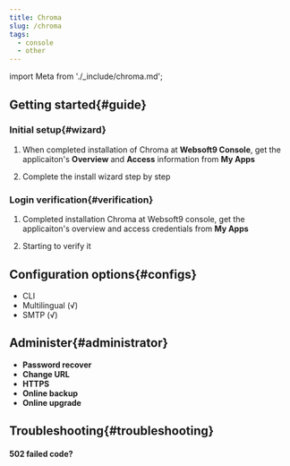 ```yaml
---
title: Chroma
slug: /chroma
tags:
  - console
  - other
---
```


import Meta from './_include/chroma.md';

<Meta name="meta" />

## Getting started{#guide}

### Initial setup{#wizard}

1. When completed installation of Chroma at **Websoft9 Console**, get the applicaiton's **Overview** and **Access** information from **My Apps**  

2. Complete the install wizard step by step

### Login verification{#verification}

1. Completed installation Chroma at Websoft9 console, get the applicaiton's overview and access credentials from **My Apps**  

2. Starting to verify it

## Configuration options{#configs}

- CLI
- Multilingual (√)
- SMTP (√)

## Administer{#administrator}

- **Password recover**
- **Change URL**
- **HTTPS**
- **Online backup**
- **Online upgrade**

## Troubleshooting{#troubleshooting}

#### 502 failed code?